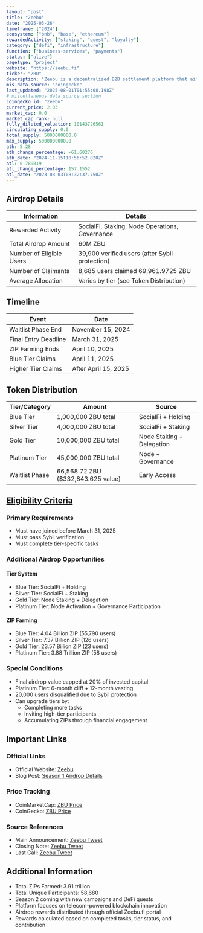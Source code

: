 ```yaml
---
layout: "post"
title: "Zeebu"
date: "2025-03-26"
timeframe: ["2024"]
ecosystem: ["bnb", "base", "ethereum"]
rewardedActivity: ["staking", "quest", "loyalty"]
category: ["defi", "infrastructure"]
function: ["business-services", "payments"]
status: ["alive"]
pagetype: "project"
website: "https://zeebu.fi"
ticker: "ZBU"
description: "Zeebu is a decentralized B2B settlement platform that aims to reshape enterprise payments through blockchain technology and DeFi solutions."
mis-data-source: "coingecko"
last_updated: "2025-08-01T01:55:08.198Z"
# miscellaneous data source section
coingecko_id: "zeebu"
current_price: 2.03
market_cap: 0.0
market_cap_rank: null
fully_diluted_valuation: 10143726561
circulating_supply: 0.0
total_supply: 5000000000.0
max_supply: 5000000000.0
ath: 5.28
ath_change_percentage: -61.60276
ath_date: "2024-11-15T10:56:52.820Z"
atl: 0.789019
atl_change_percentage: 157.1552
atl_date: "2023-08-03T08:32:37.750Z"
---
```


## Airdrop Details

| Information              | Details                                                     |
| ------------------------ | ----------------------------------------------------------- |
| Rewarded Activity        | SocialFi, Staking, Node Operations, Governance              |
| Total Airdrop Amount     | 60M ZBU                                                     |
| Number of Eligible Users | 39,900 verified users (after Sybil protection)             |
| Number of Claimants      | 8,685 users claimed 69,961.9725 ZBU                         |
| Average Allocation       | Varies by tier (see Token Distribution)                     |

## Timeline

| Event               | Date                                           |
| ------------------- | ---------------------------------------------- |
| Waitlist Phase End  | November 15, 2024                              |
| Final Entry Deadline | March 31, 2025                                |
| ZIP Farming Ends    | April 10, 2025                                |
| Blue Tier Claims    | April 11, 2025                                |
| Higher Tier Claims  | After April 15, 2025                          |

## Token Distribution

| Tier/Category      | Amount                                   | Source                    |
| ------------------ | ---------------------------------------- | ------------------------- |
| Blue Tier          | 1,000,000 ZBU total                      | SocialFi + Holding        |
| Silver Tier        | 4,000,000 ZBU total                      | SocialFi + Staking        |
| Gold Tier          | 10,000,000 ZBU total                     | Node Staking + Delegation |
| Platinum Tier      | 45,000,000 ZBU total                     | Node + Governance         |
| Waitlist Phase     | 66,568.72 ZBU ($332,843.625 value)       | Early Access              |

## [Eligibility Criteria](https://www.zeebu.com/blog/zbu-season-1-airdrop-official-distribution-timeline-claim-details)

### Primary Requirements

- Must have joined before March 31, 2025
- Must pass Sybil verification
- Must complete tier-specific tasks

### Additional Airdrop Opportunities

#### Tier System
- Blue Tier: SocialFi + Holding
- Silver Tier: SocialFi + Staking
- Gold Tier: Node Staking + Delegation
- Platinum Tier: Node Activation + Governance Participation

#### ZIP Farming
- Blue Tier: 4.04 Billion ZIP (55,790 users)
- Silver Tier: 7.37 Billion ZIP (126 users)
- Gold Tier: 23.57 Billion ZIP (23 users)
- Platinum Tier: 3.88 Trillion ZIP (58 users)

### Special Conditions

- Final airdrop value capped at 20% of invested capital
- Platinum Tier: 6-month cliff + 12-month vesting
- 20,000 users disqualified due to Sybil protection
- Can upgrade tiers by:
  - Completing more tasks
  - Inviting high-tier participants
  - Accumulating ZIPs through financial engagement

## Important Links

### Official Links

- Official Website: [Zeebu](https://zeebu.fi)
- Blog Post: [Season 1 Airdrop Details](https://www.zeebu.com/blog/zbu-season-1-airdrop-official-distribution-timeline-claim-details)

### Price Tracking

- CoinMarketCap: [ZBU Price](https://coinmarketcap.com/currencies/zeebu/)
- CoinGecko: [ZBU Price](https://www.coingecko.com/en/coins/zeebu)

### Source References

- Main Announcement: [Zeebu Tweet](https://x.com/zeebuofficial/status/1911124739143418151)
- Closing Note: [Zeebu Tweet](https://x.com/zeebuofficial/status/1915444081381302737)
- Last Call: [Zeebu Tweet](https://x.com/zeebuofficial/status/1910347161960694224)

## Additional Information

- Total ZIPs Farmed: 3.91 trillion
- Total Unique Participants: 58,680
- Season 2 coming with new campaigns and DeFi quests
- Platform focuses on telecom-powered blockchain innovation
- Airdrop rewards distributed through official Zeebu.fi portal
- Rewards calculated based on completed tasks, tier status, and contribution